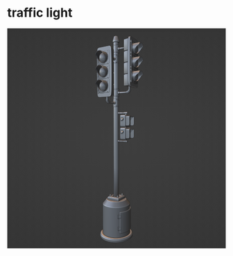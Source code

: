 # traffic light

![alt text](https://github.com/orloffski/traffic_light/blob/main/preview.png?raw=true)
